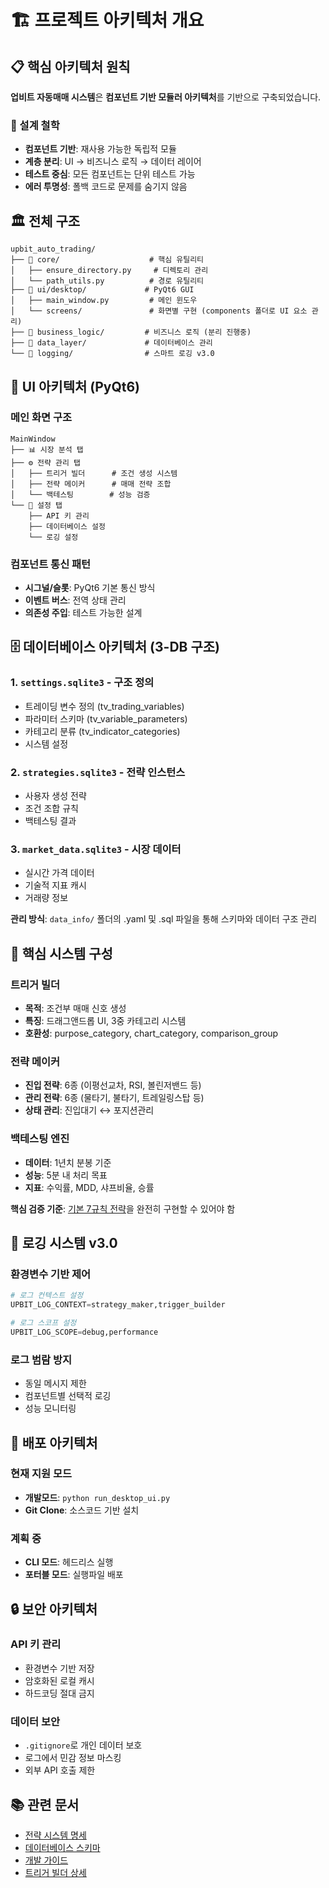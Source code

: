 # 🏗️ 프로젝트 아키텍처 개요

## 📋 핵심 아키텍처 원칙

**업비트 자동매매 시스템**은 **컴포넌트 기반 모듈러 아키텍처**를 기반으로 구축되었습니다.

### 🎯 설계 철학
- **컴포넌트 기반**: 재사용 가능한 독립적 모듈
- **계층 분리**: UI → 비즈니스 로직 → 데이터 레이어
- **테스트 중심**: 모든 컴포넌트는 단위 테스트 가능
- **에러 투명성**: 폴백 코드로 문제를 숨기지 않음

## 🏛️ 전체 구조

```
upbit_auto_trading/
├── 📁 core/                    # 핵심 유틸리티
│   ├── ensure_directory.py     # 디렉토리 관리
│   └── path_utils.py          # 경로 유틸리티
├── 📁 ui/desktop/             # PyQt6 GUI
│   ├── main_window.py         # 메인 윈도우
│   └── screens/               # 화면별 구현 (components 폴더로 UI 요소 관리)
├── 📁 business_logic/         # 비즈니스 로직 (분리 진행중)
├── 📁 data_layer/             # 데이터베이스 관리
└── 📁 logging/                # 스마트 로깅 v3.0
```

## 🎨 UI 아키텍처 (PyQt6)

### 메인 화면 구조
```
MainWindow
├── 📊 시장 분석 탭
├── ⚙️ 전략 관리 탭
│   ├── 트리거 빌더      # 조건 생성 시스템
│   ├── 전략 메이커      # 매매 전략 조합
│   └── 백테스팅        # 성능 검증
└── 🔧 설정 탭
    ├── API 키 관리
    ├── 데이터베이스 설정
    └── 로깅 설정
```

### 컴포넌트 통신 패턴
- **시그널/슬롯**: PyQt6 기본 통신 방식
- **이벤트 버스**: 전역 상태 관리
- **의존성 주입**: 테스트 가능한 설계

## 🗄️ 데이터베이스 아키텍처 (3-DB 구조)

### 1. `settings.sqlite3` - 구조 정의
- 트레이딩 변수 정의 (tv_trading_variables)
- 파라미터 스키마 (tv_variable_parameters)  
- 카테고리 분류 (tv_indicator_categories)
- 시스템 설정

### 2. `strategies.sqlite3` - 전략 인스턴스
- 사용자 생성 전략
- 조건 조합 규칙
- 백테스팅 결과

### 3. `market_data.sqlite3` - 시장 데이터
- 실시간 가격 데이터
- 기술적 지표 캐시
- 거래량 정보

**관리 방식**: `data_info/` 폴더의 .yaml 및 .sql 파일을 통해 스키마와 데이터 구조 관리

## 🧩 핵심 시스템 구성

### 트리거 빌더
- **목적**: 조건부 매매 신호 생성
- **특징**: 드래그앤드롭 UI, 3중 카테고리 시스템
- **호환성**: purpose_category, chart_category, comparison_group

### 전략 메이커  
- **진입 전략**: 6종 (이평선교차, RSI, 볼린저밴드 등)
- **관리 전략**: 6종 (물타기, 불타기, 트레일링스탑 등)
- **상태 관리**: 진입대기 ↔ 포지션관리

### 백테스팅 엔진
- **데이터**: 1년치 분봉 기준
- **성능**: 5분 내 처리 목표
- **지표**: 수익률, MDD, 샤프비율, 승률

**핵심 검증 기준**: [기본 7규칙 전략](basic_7_rule_strategy_guide.md)을 완전히 구현할 수 있어야 함

## 🔧 로깅 시스템 v3.0

### 환경변수 기반 제어
```python
# 로그 컨텍스트 설정
UPBIT_LOG_CONTEXT=strategy_maker,trigger_builder

# 로그 스코프 설정  
UPBIT_LOG_SCOPE=debug,performance
```

### 로그 범람 방지
- 동일 메시지 제한
- 컴포넌트별 선택적 로깅
- 성능 모니터링

## 🚀 배포 아키텍처

### 현재 지원 모드
- **개발모드**: `python run_desktop_ui.py`
- **Git Clone**: 소스코드 기반 설치

### 계획 중
- **CLI 모드**: 헤드리스 실행
- **포터블 모드**: 실행파일 배포

## 🔒 보안 아키텍처

### API 키 관리
- 환경변수 기반 저장
- 암호화된 로컬 캐시
- 하드코딩 절대 금지

### 데이터 보안
- `.gitignore`로 개인 데이터 보호
- 로그에서 민감 정보 마스킹
- 외부 API 호출 제한

## 📚 관련 문서

- [전략 시스템 명세](STRATEGY_SPECIFICATIONS.md)
- [데이터베이스 스키마](DB_SCHEMA.md)
- [개발 가이드](DEVELOPMENT_GUIDE.md)
- [트리거 빌더 상세](TRIGGER_BUILDER_GUIDE.md)
